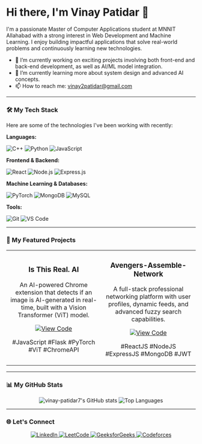 # Hi there, I'm Vinay Patidar 👋

I'm a passionate Master of Computer Applications student at MNNIT Allahabad with a strong interest in Web Development and Machine Learning. I enjoy building impactful applications that solve real-world problems and continuously learning new technologies.

- 🔭 I’m currently working on exciting projects involving both front-end and back-end development, as well as AI/ML model integration.
- 🌱 I’m currently learning more about system design and advanced AI concepts.
- 📫 How to reach me: [vinay2patidar@gmail.com](mailto:vinay2patidar@gmail.com)

---

### 🛠️ My Tech Stack

Here are some of the technologies I've been working with recently:

**Languages:**
<p>
    <img src="https://img.shields.io/badge/C%2B%2B-00599C?style=for-the-badge&logo=c%2B%2B&logoColor=white" alt="C++"/>
    <img src="https://img.shields.io/badge/Python-3776AB?style=for-the-badge&logo=python&logoColor=white" alt="Python"/>
    <img src="https://img.shields.io/badge/JavaScript-F7DF1E?style=for-the-badge&logo=javascript&logoColor=black" alt="JavaScript"/>
</p>

**Frontend & Backend:**
<p>
    <img src="https://img.shields.io/badge/React-20232A?style=for-the-badge&logo=react&logoColor=61DAFB" alt="React"/>
    <img src="https://img.shields.io/badge/Node.js-339933?style=for-the-badge&logo=nodedotjs&logoColor=white" alt="Node.js"/>
    <img src="https://img.shields.io/badge/Express.js-000000?style=for-the-badge&logo=express&logoColor=white" alt="Express.js"/>
</p>

**Machine Learning & Databases:**
<p>
    <img src="https://img.shields.io/badge/PyTorch-EE4C2C?style=for-the-badge&logo=pytorch&logoColor=white" alt="PyTorch"/>
    <img src="https://img.shields.io/badge/MongoDB-47A248?style=for-the-badge&logo=mongodb&logoColor=white" alt="MongoDB"/>
    <img src="https://img.shields.io/badge/MySQL-4479A1?style=for-the-badge&logo=mysql&logoColor=white" alt="MySQL"/>
</p>

**Tools:**
<p>
    <img src="https://img.shields.io/badge/Git-F05032?style=for-the-badge&logo=git&logoColor=white" alt="Git"/>
    <img src="https://img.shields.io/badge/VS_Code-007ACC?style=for-the-badge&logo=visual-studio-code&logoColor=white" alt="VS Code"/>
</p>

---

### 🚀 My Featured Projects

<table>
<tr>
<td width="50%">
    <h3 align="center">Is This Real. AI</h3>
    <div align="center">
        <p>An AI-powered Chrome extension that detects if an image is AI-generated in real-time, built with a Vision Transformer (ViT) model.</p>
        <p>
            <a href="https://github.com/vinay-patidar7/YOUR_REPO_NAME" target="_blank">
                <img src="https://img.shields.io/badge/View_Code-black?style=for-the-badge&logo=github" alt="View Code"/>
            </a>
        </p>
        <p>#JavaScript #Flask #PyTorch #ViT #ChromeAPI</p>
    </div>
</td>
<td width="50%">
    <h3 align="center">Avengers-Assemble-Network</h3>
    <div align="center">
        <p>A full-stack professional networking platform with user profiles, dynamic feeds, and advanced fuzzy search capabilities.</p>
        <p>
            <a href="https://github.com/vinay-patidar7/YOUR_REPO_NAME_2" target="_blank">
                <img src="https://img.shields.io/badge/View_Code-black?style=for-the-badge&logo=github" alt="View Code"/>
            </a>
        </p>
        <p>#ReactJS #NodeJS #ExpressJS #MongoDB #JWT</p>
    </div>
</td>
</tr>
</table>

---

### 📊 My GitHub Stats

<p align="center">
  <img src="https://github-readme-stats.vercel.app/api?username=vinay-patidar7&show_icons=true&theme=tokyonight&rank_icon=github" alt="vinay-patidar7's GitHub stats" />
  <img src="https://github-readme-stats.vercel.app/api/top-langs/?username=vinay-patidar7&layout=compact&theme=tokyonight" alt="Top Languages" />
</p>

---

### 🌐 Let's Connect

<p align="center">
    <a href="https://www.linkedin.com/in/vinaypatidar7" target="_blank">
        <img src="https://img.shields.io/badge/LinkedIn-0077B5?style=for-the-badge&logo=linkedin&logoColor=white" alt="LinkedIn"/>
    </a>
    <a href="https://leetcode.com/vinay_patidar7/" target="_blank">
        <img src="https://img.shields.io/badge/-LeetCode-FFA116?style=for-the-badge&logo=LeetCode&logoColor=black" alt="LeetCode"/>
    </a>
    <a href="https://www.geeksforgeeks.org/user/vinay2patidar/" target="_blank">
        <img src="https://img.shields.io/badge/GeeksforGeeks-298D46?style=for-the-badge&logo=geeksforgeeks&logoColor=white" alt="GeeksforGeeks"/>
    </a>
     <a href="https://codeforces.com/profile/vinaypatidar7" target="_blank">
        <img src="https://img.shields.io/badge/Codeforces-445f9d?style=for-the-badge&logo=Codeforces&logoColor=white" alt="Codeforces"/>
    </a>
</p>
